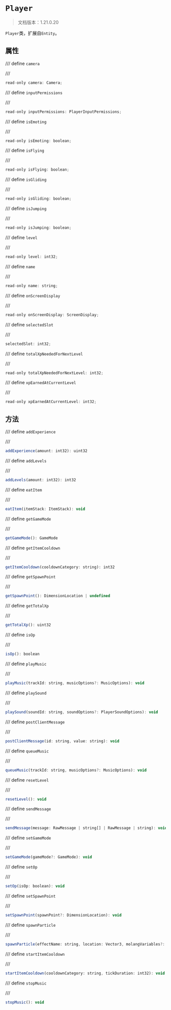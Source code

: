 # `Player`

> 文档版本：1.21.0.20

`Player`类，扩展自`Entity`。

## 属性

/// define
`camera`


///

```js
read-only camera: Camera;
```


/// define
`inputPermissions`


///

```js
read-only inputPermissions: PlayerInputPermissions;
```


/// define
`isEmoting`


///

```js
read-only isEmoting: boolean;
```


/// define
`isFlying`


///

```js
read-only isFlying: boolean;
```


/// define
`isGliding`


///

```js
read-only isGliding: boolean;
```


/// define
`isJumping`


///

```js
read-only isJumping: boolean;
```


/// define
`level`


///

```js
read-only level: int32;
```


/// define
`name`


///

```js
read-only name: string;
```


/// define
`onScreenDisplay`


///

```js
read-only onScreenDisplay: ScreenDisplay;
```


/// define
`selectedSlot`


///

```js
selectedSlot: int32;
```


/// define
`totalXpNeededForNextLevel`


///

```js
read-only totalXpNeededForNextLevel: int32;
```


/// define
`xpEarnedAtCurrentLevel`


///

```js
read-only xpEarnedAtCurrentLevel: int32;
```


## 方法

/// define
`addExperience`


///

```js
addExperience(amount: int32): uint32
```


/// define
`addLevels`


///

```js
addLevels(amount: int32): int32
```


/// define
`eatItem`


///

```js
eatItem(itemStack: ItemStack): void
```


/// define
`getGameMode`


///

```js
getGameMode(): GameMode
```


/// define
`getItemCooldown`


///

```js
getItemCooldown(cooldownCategory: string): int32
```


/// define
`getSpawnPoint`


///

```js
getSpawnPoint(): DimensionLocation | undefined
```


/// define
`getTotalXp`


///

```js
getTotalXp(): uint32
```


/// define
`isOp`


///

```js
isOp(): boolean
```


/// define
`playMusic`


///

```js
playMusic(trackId: string, musicOptions?: MusicOptions): void
```


/// define
`playSound`


///

```js
playSound(soundId: string, soundOptions?: PlayerSoundOptions): void
```


/// define
`postClientMessage`


///

```js
postClientMessage(id: string, value: string): void
```


/// define
`queueMusic`


///

```js
queueMusic(trackId: string, musicOptions?: MusicOptions): void
```


/// define
`resetLevel`


///

```js
resetLevel(): void
```


/// define
`sendMessage`


///

```js
sendMessage(message: RawMessage | string[] | RawMessage | string): void
```


/// define
`setGameMode`


///

```js
setGameMode(gameMode?: GameMode): void
```


/// define
`setOp`


///

```js
setOp(isOp: boolean): void
```


/// define
`setSpawnPoint`


///

```js
setSpawnPoint(spawnPoint?: DimensionLocation): void
```


/// define
`spawnParticle`


///

```js
spawnParticle(effectName: string, location: Vector3, molangVariables?: MolangVariableMap): void
```


/// define
`startItemCooldown`


///

```js
startItemCooldown(cooldownCategory: string, tickDuration: int32): void
```


/// define
`stopMusic`


///

```js
stopMusic(): void
```

